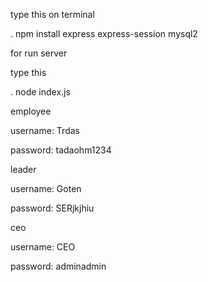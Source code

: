 
type this on terminal 

. npm install express express-session mysql2

for run server

type this

. node index.js

employee

username: Trdas

password: tadaohm1234

leader

username: Goten

password: SERjkjhiu

ceo

username: CEO

password: adminadmin
